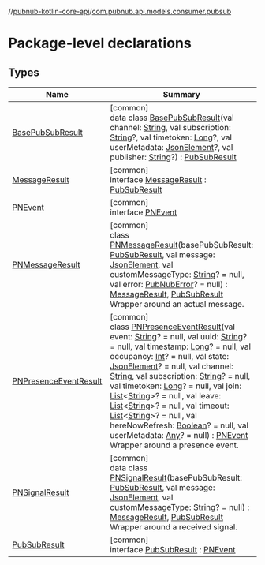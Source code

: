 //[pubnub-kotlin-core-api](../../index.md)/[com.pubnub.api.models.consumer.pubsub](index.md)

# Package-level declarations

## Types

| Name | Summary |
|---|---|
| [BasePubSubResult](-base-pub-sub-result/index.md) | [common]<br>data class [BasePubSubResult](-base-pub-sub-result/index.md)(val channel: [String](https://kotlinlang.org/api/latest/jvm/stdlib/kotlin-stdlib/kotlin/-string/index.html), val subscription: [String](https://kotlinlang.org/api/latest/jvm/stdlib/kotlin-stdlib/kotlin/-string/index.html)?, val timetoken: [Long](https://kotlinlang.org/api/latest/jvm/stdlib/kotlin-stdlib/kotlin/-long/index.html)?, val userMetadata: [JsonElement](../com.pubnub.api/-json-element/index.md)?, val publisher: [String](https://kotlinlang.org/api/latest/jvm/stdlib/kotlin-stdlib/kotlin/-string/index.html)?) : [PubSubResult](-pub-sub-result/index.md) |
| [MessageResult](-message-result/index.md) | [common]<br>interface [MessageResult](-message-result/index.md) : [PubSubResult](-pub-sub-result/index.md) |
| [PNEvent](-p-n-event/index.md) | [common]<br>interface [PNEvent](-p-n-event/index.md) |
| [PNMessageResult](-p-n-message-result/index.md) | [common]<br>class [PNMessageResult](-p-n-message-result/index.md)(basePubSubResult: [PubSubResult](-pub-sub-result/index.md), val message: [JsonElement](../com.pubnub.api/-json-element/index.md), val customMessageType: [String](https://kotlinlang.org/api/latest/jvm/stdlib/kotlin-stdlib/kotlin/-string/index.html)? = null, val error: [PubNubError](../com.pubnub.api/-pub-nub-error/index.md)? = null) : [MessageResult](-message-result/index.md), [PubSubResult](-pub-sub-result/index.md)<br>Wrapper around an actual message. |
| [PNPresenceEventResult](-p-n-presence-event-result/index.md) | [common]<br>class [PNPresenceEventResult](-p-n-presence-event-result/index.md)(val event: [String](https://kotlinlang.org/api/latest/jvm/stdlib/kotlin-stdlib/kotlin/-string/index.html)? = null, val uuid: [String](https://kotlinlang.org/api/latest/jvm/stdlib/kotlin-stdlib/kotlin/-string/index.html)? = null, val timestamp: [Long](https://kotlinlang.org/api/latest/jvm/stdlib/kotlin-stdlib/kotlin/-long/index.html)? = null, val occupancy: [Int](https://kotlinlang.org/api/latest/jvm/stdlib/kotlin-stdlib/kotlin/-int/index.html)? = null, val state: [JsonElement](../com.pubnub.api/-json-element/index.md)? = null, val channel: [String](https://kotlinlang.org/api/latest/jvm/stdlib/kotlin-stdlib/kotlin/-string/index.html), val subscription: [String](https://kotlinlang.org/api/latest/jvm/stdlib/kotlin-stdlib/kotlin/-string/index.html)? = null, val timetoken: [Long](https://kotlinlang.org/api/latest/jvm/stdlib/kotlin-stdlib/kotlin/-long/index.html)? = null, val join: [List](https://kotlinlang.org/api/latest/jvm/stdlib/kotlin-stdlib/kotlin.collections/-list/index.html)&lt;[String](https://kotlinlang.org/api/latest/jvm/stdlib/kotlin-stdlib/kotlin/-string/index.html)&gt;? = null, val leave: [List](https://kotlinlang.org/api/latest/jvm/stdlib/kotlin-stdlib/kotlin.collections/-list/index.html)&lt;[String](https://kotlinlang.org/api/latest/jvm/stdlib/kotlin-stdlib/kotlin/-string/index.html)&gt;? = null, val timeout: [List](https://kotlinlang.org/api/latest/jvm/stdlib/kotlin-stdlib/kotlin.collections/-list/index.html)&lt;[String](https://kotlinlang.org/api/latest/jvm/stdlib/kotlin-stdlib/kotlin/-string/index.html)&gt;? = null, val hereNowRefresh: [Boolean](https://kotlinlang.org/api/latest/jvm/stdlib/kotlin-stdlib/kotlin/-boolean/index.html)? = null, val userMetadata: [Any](https://kotlinlang.org/api/latest/jvm/stdlib/kotlin-stdlib/kotlin/-any/index.html)? = null) : [PNEvent](-p-n-event/index.md)<br>Wrapper around a presence event. |
| [PNSignalResult](-p-n-signal-result/index.md) | [common]<br>data class [PNSignalResult](-p-n-signal-result/index.md)(basePubSubResult: [PubSubResult](-pub-sub-result/index.md), val message: [JsonElement](../com.pubnub.api/-json-element/index.md), val customMessageType: [String](https://kotlinlang.org/api/latest/jvm/stdlib/kotlin-stdlib/kotlin/-string/index.html)? = null) : [MessageResult](-message-result/index.md), [PubSubResult](-pub-sub-result/index.md)<br>Wrapper around a received signal. |
| [PubSubResult](-pub-sub-result/index.md) | [common]<br>interface [PubSubResult](-pub-sub-result/index.md) : [PNEvent](-p-n-event/index.md) |

